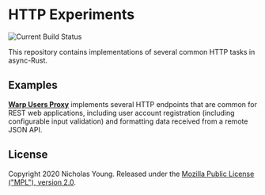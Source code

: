 # HTTP Experiments

![Current Build Status](https://github.com/nicholaswyoung/http-experiments-rs/workflows/Test/badge.svg)

This repository contains implementations of several common HTTP tasks in async-Rust.

## Examples

[**Warp Users Proxy**](./warp-users-proxy) implements several HTTP endpoints that are common for REST web applications, including user account registration (including configurable input validation) and formatting data received from a remote JSON API.

## License

Copyright 2020 Nicholas Young. Released under the [Mozilla Public License ("MPL"), version 2.0](LICENSE).

